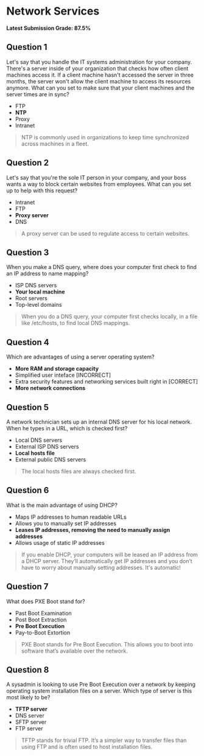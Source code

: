 # Network Services
**Latest Submission Grade: 87.5%**

## Question 1

Let's say that you handle the IT systems administration for your company. There's a server inside of your organization that checks how often client machines access it. If a client machine hasn't accessed the server in three months, the server won't allow the client machine to access its resources anymore. What can you set to make sure that your client machines and the server times are in sync?

* FTP
* **NTP**
* Proxy
* Intranet 

> NTP is commonly used in organizations to keep time synchronized across machines in a fleet.

## Question 2

Let's say that you're the sole IT person in your company, and your boss wants a way to block certain websites from employees. What can you set up to help with this request?

* Intranet
* FTP
* **Proxy server**
* DNS 

> A proxy server can be used to regulate access to certain websites.

## Question 3

When you make a DNS query, where does your computer first check to find an IP address to name mapping?

* ISP DNS servers
* **Your local machine**
* Root servers
* Top-level domains 

> When you do a DNS query, your computer first checks locally, in a file like /etc/hosts, to find local DNS mappings.

## Question 4

Which are advantages of using a server operating system?

* **More RAM and storage capacity**
* Simplified user inteface [INCORRECT]
* Extra security features and networking services built right in [CORRECT]
* **More network connections**

## Question 5

A network technician sets up an internal DNS server for his local network. When he types in a URL, which is checked first?

* Local DNS servers
* External ISP DNS servers
* **Local hosts file**
* External public DNS servers 

> The local hosts files are always checked first.

## Question 6

What is the main advantage of using DHCP?

* Maps IP addresses to human readable URLs
* Allows you to manually set IP addresses
* **Leases IP addresses, removing the need to manually assign addresses**
* Allows usage of static IP addresses

> If you enable DHCP, your computers will be leased an IP address from a DHCP server. They’ll automatically get IP addresses and you don’t have to worry about manually setting addresses. It's automatic!

## Question 7

What does PXE Boot stand for?

* Past Boot Examination
* Post Boot Extraction
* **Pre Boot Execution**
* Pay-to-Boot Extortion 

> PXE Boot stands for Pre Boot Execution. This allows you to boot into software that’s available over the network.

## Question 8

A sysadmin is looking to use Pre Boot Execution over a network by keeping operating system installation files on a server. Which type of server is this most likely to be?

* **TFTP server**
* DNS server
* SFTP server
* FTP server 

> TFTP stands for trivial FTP. It’s a simpler way to transfer files than using FTP and is often used to host installation files.